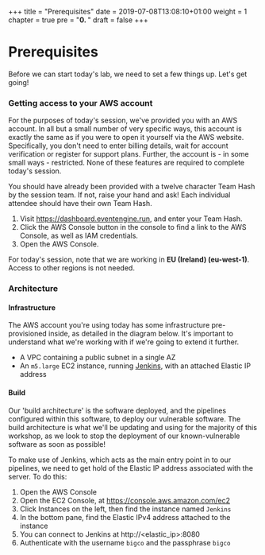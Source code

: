 +++
title = "Prerequisites"
date = 2019-07-08T13:08:10+01:00
weight = 1
chapter = true
pre = "<b>0. </b>"
draft = false
+++

# Prerequisites

Before we can start today's lab, we need to set a few things up. Let's get going!

### Getting access to your AWS account

For the purposes of today's session, we've provided you with an AWS account. In all but a small number of very specific ways, this account is exactly the same as if you were to open it yourself via the AWS website. Specifically, you don't need to enter billing details, wait for account verification or register for support plans. Further, the account is - in some small ways - restricted. None of these features are required to complete today's session.

You should have already been provided with a twelve character Team Hash by the session team. If not, raise your hand and ask! Each individual attendee should have their own Team Hash.

1. Visit https://dashboard.eventengine.run, and enter your Team Hash.
2. Click the AWS Console button in the console to find a link to the AWS Console, as well as IAM credentials.
3. Open the AWS Console.

For today's session, note that we are working in **EU (Ireland) (eu-west-1)**. Access to other regions is not needed.

### Architecture

#### Infrastructure

The AWS account you're using today has some infrastructure pre-provisioned inside, as detailed in the diagram below. It's important to understand what we're working with if we're going to extend it further.

- A VPC containing a public subnet in a single AZ
- An `m5.large` EC2 instance, running [Jenkins](https://jenkins.io), with an attached Elastic IP address

#### Build

Our 'build architecture' is the software deployed, and the pipelines configured within this software, to deploy our vulnerable software. The build architecture is what we'll be updating and using for the majority of this workshop, as we look to stop the deployment of our known-vulnerable software as soon as possible!

To make use of Jenkins, which acts as the main entry point in to our pipelines, we need to get hold of the Elastic IP address associated with the server. To do this:

1. Open the AWS Console
1. Open the EC2 Console, at https://console.aws.amazon.com/ec2
1. Click Instances on the left, then find the instance named `Jenkins`
1. In the bottom pane, find the Elastic IPv4 address attached to the instance
1. You can connect to Jenkins at http://<elastic_ip>:8080
1. Authenticate with the username `bigco` and the passphrase `bigco`
